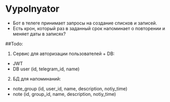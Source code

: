 # Vypolnyator  

* Бот в телеге принимает запросы на создание списков и записей.  
* Есть крон, который раз в заданный срок напоминает о повторении и меняет даты в записях?  


##Todo:
1. Сервис для авторизации пользователей + DB:  
  * JWT  
  * DB user (id, telegram_id, name)
2. БД для напоминаний:  
  * note_group (id, user_id, name, description, notiy_time)  
  * note (id, group_id, name, description, notiy_time) 
 